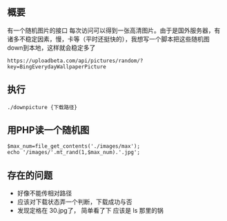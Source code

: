 ## 概要
有一个随机图片的接口 每次访问可以得到一张高清图片。由于是国外服务器，有诸多不稳定因素，慢，卡等（平时还挺快的），我想写一个脚本把这些随机图down到本地，这样就会稳定多了

```
https://uploadbeta.com/api/pictures/random/?key=BingEverydayWallpaperPicture
```

## 执行

```
./downpicture {下载路径}
```

## 用PHP读一个随机图

```
$max_num=file_get_contents('./images/max');
echo '/images/'.mt_rand(1,$max_num).'.jpg';
```

## 存在的问题
* 好像不能传相对路径
* 应该对下载状态弄一个判断，下载成功与否
* 发现定格在 30.jpg了， 简单看了下 应该是 ls 那里的锅
